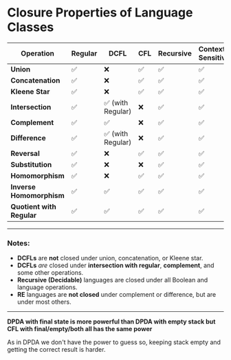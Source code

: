 # **Closure Properties of Language Classes**

| Operation                 | **Regular** | **DCFL**         | **CFL** | **Recursive** | **Context-Sensitive** | **Recursively Enumerable** |
| ------------------------- | ----------- | ---------------- | ------- | ------------- | --------------------- | -------------------------- |
| **Union**                 | ✅           | ❌                | ✅       | ✅             | ✅                     | ✅                          |
| **Concatenation**         | ✅           | ❌                | ✅       | ✅             | ✅                     | ✅                          |
| **Kleene Star**           | ✅           | ❌                | ✅       | ✅             | ✅                     | ✅                          |
| **Intersection**          | ✅           | ✅ (with Regular) | ❌       | ✅             | ✅                     | ✅                          |
| **Complement**            | ✅           | ✅                | ❌       | ✅             | ✅                     | ❌                          |
| **Difference**            | ✅           | ✅ (with Regular) | ❌       | ✅             | ✅                     | ❌                          |
| **Reversal**              | ✅           | ❌                | ✅       | ✅             | ✅                     | ✅                          |
| **Substitution**          | ✅           | ❌                | ❌       | ✅             | ✅                     | ✅                          |
| **Homomorphism**          | ✅           | ❌                | ✅       | ✅             | ✅                     | ✅                          |
| **Inverse Homomorphism**  | ✅           | ✅                | ✅       | ✅             | ✅                     | ✅                          |
| **Quotient with Regular** | ✅           | ✅                | ✅       | ✅             | ✅                     | ✅                          |

---

### Notes:

* **DCFLs** are **not** closed under union, concatenation, or Kleene star.
* **DCFLs** *are* closed under **intersection with regular**, **complement**, and some other operations.
* **Recursive (Decidable)** languages are closed under all Boolean and language operations.
* **RE** languages are **not closed** under complement or difference, but are under most others.

---

**DPDA with final state is more powerful than DPDA with empty stack but CFL with final/empty/both all has the same power**

As in DPDA we don't have the power to guess so, keeping stack empty and getting the correct result is harder.
